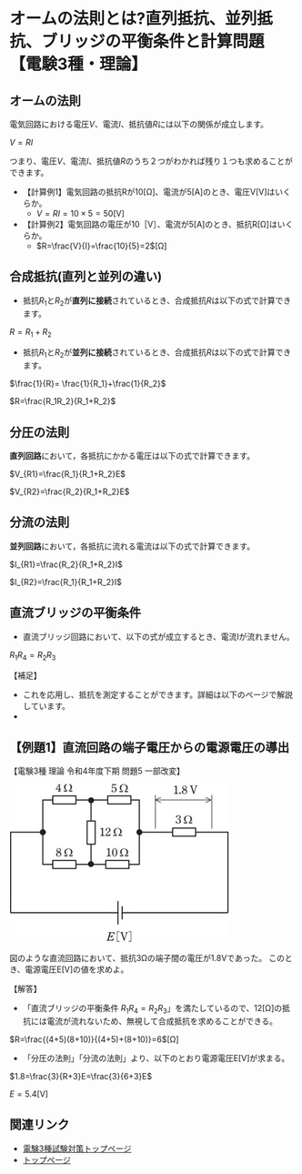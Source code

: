 # オームの法則とは?直列抵抗、並列抵抗、ブリッジの平衡条件と計算問題 【電験3種・理論】

## オームの法則

電気回路における電圧$V$、電流$I$、抵抗値$R$には以下の関係が成立します。

$V=RI$

つまり、電圧$V$、電流$I$、抵抗値$R$のうち２つがわかれば残り１つも求めることができます。


- 【計算例1】電気回路の抵抗Rが10[Ω]、電流が5[A]のとき、電圧V[V]はいくらか。
    - $V=RI=10\times 5 =50$[V]
- 【計算例2】電気回路の電圧が10［V］、電流が5[A]のとき、抵抗R[Ω]はいくらか。
    - $R=\frac{V}{I}=\frac{10}{5}=2$[Ω]

## 合成抵抗(直列と並列の違い)

- 抵抗$R_1$と$R_2$が**直列に接続**されているとき、合成抵抗$R$は以下の式で計算できます。

$R= R_1+R_2$

- 抵抗$R_1$と$R_2$が**並列に接続**されているとき、合成抵抗$R$は以下の式で計算できます。

$\frac{1}{R}= \frac{1}{R_1}+\frac{1}{R_2}$

$R=\frac{R_1R_2}{R_1+R_2}$

## 分圧の法則

**直列回路**において，各抵抗にかかる電圧は以下の式で計算できます。

$V_{R1}=\frac{R_1}{R_1+R_2}E$

$V_{R2}=\frac{R_2}{R_1+R_2}E$

## 分流の法則

**並列回路**において，各抵抗に流れる電流は以下の式で計算できます。

$I_{R1}=\frac{R_2}{R_1+R_2}I$

$I_{R2}=\frac{R_1}{R_1+R_2}I$


## 直流ブリッジの平衡条件

- 直流ブリッジ回路において、以下の式が成立するとき、電流Iが流れません。

$R_1R_4=R_2R_3$

【補足】
- これを応用し、抵抗を測定することができます。詳細は以下のページで解説しています。
- 

## 【例題1】直流回路の端子電圧からの電源電圧の導出

【電験3種 理論 令和4年度下期 問題5 一部改変】

![図2](./assets/1-1-ohms-law2.jpg) 

図のような直流回路において、抵抗3Ωの端子間の電圧が1.8Vであった。
このとき、電源電圧E[V]の値を求めよ。

【解答】

- 「直流ブリッジの平衡条件 $R_1R_4=R_2R_3$」を満たしているので、12[Ω]の抵抗には電流が流れないため、無視して合成抵抗を求めることができる。

$R=\frac{(4+5)(8+10)}{(4+5)+(8+10)}=6$[Ω]

- 「分圧の法則」「分流の法則」より、以下のとおり電源電圧E[V]が求まる。

$1.8=\frac{3}{R+3}E=\frac{3}{6+3}E$

$E=5.4$[V]

## 関連リンク

- [電験3種試験対策トップページ](../index.md)
- [トップページ](../../../index.md)